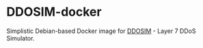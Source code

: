 # DDOSIM-docker

Simplistic Debian-based Docker image for [DDOSIM](https://github.com/alanackart/DDOSIM) - Layer 7 DDoS Simulator.
